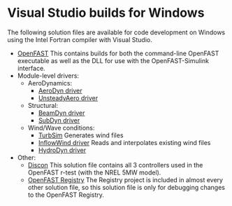 # Visual Studio builds for Windows
The following solution files are available for code development on Windows using the Intel Fortran compiler with Visual Studio.

- [OpenFAST](FAST/FAST.sln)
  This contains builds for both the command-line OpenFAST executable as well as the DLL for use with the OpenFAST-Simulink interface.
- Module-level drivers:
   - AeroDynamics:
     - [AeroDyn driver](AeroDyn/AeroDyn_Driver.sln)
     - [UnsteadyAero driver](UnsteadyAero/UnsteadyAero.sln)
   - Structural: 
     - [BeamDyn driver](BeamDyn/BeamDyn-w-registry.sln)
     - [SubDyn driver](SubDyn/SubDyn.sln)
   - Wind/Wave conditions:
      - [TurbSim](TurbSim/TurbSim.sln) Generates wind files
      - [InflowWind driver](InflowWind/InflowWind_driver.sln) Reads and interpolates existing wind files
      - [HydroDyn driver](HydroDyn/HydroDynDriver.sln)
- Other:
  - [Discon](Discon/Discon.sln) This solution file contains all 3 controllers used in the OpenFAST r-test (with the NREL 5MW model).
  - [OpenFAST Registry](Registry/Registry.sln)
    The Registry project is included in almost every other solution file, so this solution file is only for debugging changes to the OpenFAST Registry.
